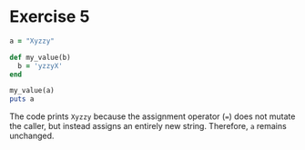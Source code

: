 # Exercise 5

```ruby
a = "Xyzzy"

def my_value(b)
  b = 'yzzyX'
end

my_value(a)
puts a
```

The code prints `Xyzzy` because the assignment operator (`=`) does not mutate the caller, but instead assigns an entirely new string.
Therefore, `a` remains unchanged.
